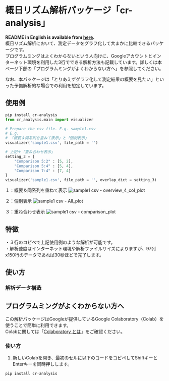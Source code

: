 # 概日リズム解析パッケージ「cr-analysis」
**README in English is available from [here](https://github.com/TOOOOOOMY/Circadian-Rhythm-Analysis).**  
概日リズム解析において、測定データをグラフ化して大まかに比較できるパッケージです。  
プログラムミングはよくわからないという人向けに、Googleアカウントとインターネット環境を利用した3行でできる解析方法も記載しています。詳しくは本ページ下部の「プログラムミングがよくわからない方へ」を参照してください。  
  
なお、本パッケージは「とりあえずグラフ化して測定結果の概要を見たい」といった予備解析的な場合での利用を想定しています。  

## 使用例
```py
pip install cr-analysis
from cr_analysis.main import visualizer

# Prepare the csv file. E.g. sample1.csv
# E.g. 
# 「概要＆同系列を重ねて表示」と「個別表示」
visualizer('sample1.csv', file_path = '')

# 上記＋「重ね合わせ表示」
setting_3 = {
    "Comparison 5:2" : [5, 2],
    "Comparison 5:4" : [5, 4],
    "Comparison 7:4" : [7, 4]
}
visualizer('sample1.csv', file_path = '', overlap_dict = setting_3)
```

１：概要＆同系列を重ねて表示
![sample1 csv - overview_4_col_plot](https://user-images.githubusercontent.com/45617592/86256856-c680d380-bbf3-11ea-92a7-92be3bdb547f.jpg)

  
２：個別表示
![sample1 csv - All_plot](https://user-images.githubusercontent.com/45617592/86256927-d993a380-bbf3-11ea-9a42-b81b4fc07ff8.jpg)


３：重ね合わせ表示
![sample1 csv - comparison_plot](https://user-images.githubusercontent.com/45617592/86256644-8883af80-bbf3-11ea-8c4b-38d8090bbffd.png)

## 特徴
・３行のコピペで上記使用例のような解析が可能です。  
・解析速度はインターネット環境や解析ファイルサイズによりますが、97列x150行のデータであれば30秒ほどで完了します。  

## 使い方
### 解析データ構造



## プログラムミングがよくわからない方へ
この解析パッケージはGoogleが提供しているGoogle Colaboratory（Colab）を使うことで簡単に利用できます。  
Colabに関しては「[Colaboratory とは](https://colab.research.google.com/notebooks/welcome.ipynb?hl=ja)」をご確認ください。

### 使い方
1. 新しいColabを開き、最初のセルに以下のコードをコピペしてShiftキーとEnterキーを同時押しします。
```py
pip install cr-analysis
```


